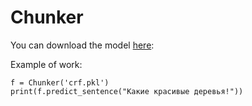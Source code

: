 # Chunker

You can download the model [here](https://drive.google.com/open?id=1OJwqK4wu-ZoDvnTWYCov7Q1VveuI3T6Y):

Example of work:
```
f = Chunker('crf.pkl')
print(f.predict_sentence("Какие красивые деревья!"))
```
